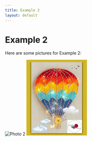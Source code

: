 ```yaml
---
title: Example 2
layout: default
---
```


# Example 2

Here are some pictures for Example 2:

![Photo 2](/assets/images/photo2.jpg)
![Photo 1](/assets/images/photo1.jpg)
